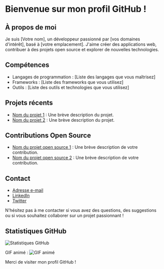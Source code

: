 # Bienvenue sur mon profil GitHub !

## À propos de moi

Je suis [Votre nom], un développeur passionné par [vos domaines d'intérêt], basé à [votre emplacement]. J'aime créer des applications web, contribuer à des projets open source et explorer de nouvelles technologies.

## Compétences

- Langages de programmation : [Liste des langages que vous maîtrisez]
- Frameworks : [Liste des frameworks que vous utilisez]
- Outils : [Liste des outils et technologies que vous utilisez]

## Projets récents

- [Nom du projet 1](lien_vers_le_projet_1) : Une brève description du projet.
- [Nom du projet 2](lien_vers_le_projet_2) : Une brève description du projet.

## Contributions Open Source

- [Nom du projet open source 1](lien_vers_le_projet_1) : Une brève description de votre contribution.
- [Nom du projet open source 2](lien_vers_le_projet_2) : Une brève description de votre contribution.

## Contact

- [Adresse e-mail](mailto:your@email.com)
- [LinkedIn](lien_vers_votre_profil_LinkedIn)
- [Twitter](lien_vers_votre_compte_Twitter)

N'hésitez pas à me contacter si vous avez des questions, des suggestions ou si vous souhaitez collaborer sur un projet passionnant !

## Statistiques GitHub

![Statistiques GitHub](https://github-readme-stats.vercel.app/api?username=votre_nom_utilisateur&show_icons=true)

GIF animé :
![GIF animé](lien_vers_votre_gif_anime.gif)

Merci de visiter mon profil GitHub !
